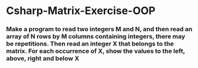 # Csharp-Matrix-Exercise-OOP
<h3> Make a program to read two integers M and N, and then read an array of N rows by M columns containing integers, there may be repetitions. Then read an integer X that belongs to the matrix. For each occurrence of X, show the values ​​to the left, above, right and below X</h3>

